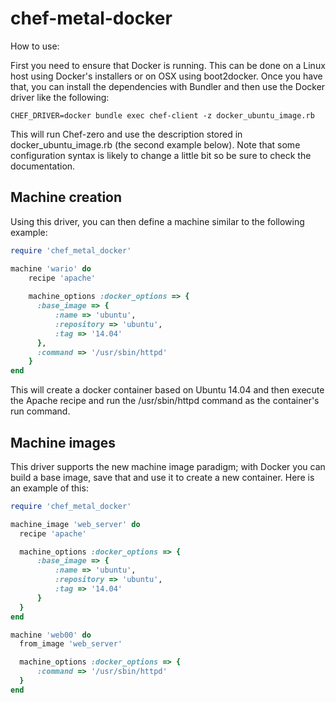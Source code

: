# chef-metal-docker

How to use:

First you need to ensure that Docker is running. This can be done on a Linux host using Docker's installers or on OSX using boot2docker. Once you have that, you can install the dependencies with Bundler and then use the Docker driver like the following:

```  
CHEF_DRIVER=docker bundle exec chef-client -z docker_ubuntu_image.rb
```   

This will run Chef-zero and use the description stored in docker_ubuntu_image.rb (the second example below). Note that some configuration syntax is likely to change a little bit so be sure to check the documentation. 

## Machine creation

Using this driver, you can then define a machine similar to the following example:

```ruby   
require 'chef_metal_docker'

machine 'wario' do
    recipe 'apache'
    
    machine_options :docker_options => {
      :base_image => {
          :name => 'ubuntu',
          :repository => 'ubuntu',
          :tag => '14.04'
      },
      :command => '/usr/sbin/httpd'
    }
end
```

This will create a docker container based on Ubuntu 14.04 and
then execute the Apache recipe and run the /usr/sbin/httpd command
as the container's run command. 

## Machine images

This driver supports the new machine image paradigm; with Docker you can build a base image, save that and use it to create a new container. Here is an example of this:

```ruby
require 'chef_metal_docker'

machine_image 'web_server' do
  recipe 'apache'

  machine_options :docker_options => {
      :base_image => {
          :name => 'ubuntu',
          :repository => 'ubuntu',
          :tag => '14.04'
      }
  }
end

machine 'web00' do
  from_image 'web_server'

  machine_options :docker_options => {
      :command => '/usr/sbin/httpd'
  }
end
```
